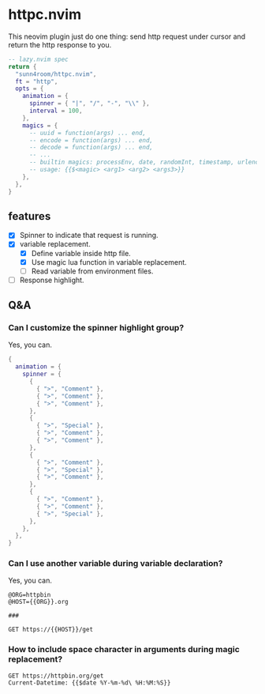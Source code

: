 # httpc.nvim

This neovim plugin just do one thing: send http request under cursor and return the http response to you.

```lua
-- lazy.nvim spec
return {
  "sunn4room/httpc.nvim",
  ft = "http",
  opts = {
    animation = {
      spinner = { "|", "/", "-", "\\" },
      interval = 100,
    },
    magics = {
      -- uuid = function(args) ... end,
      -- encode = function(args) ... end,
      -- decode = function(args) ... end,
      -- ...
      -- builtin magics: processEnv, date, randomInt, timestamp, urlencode
      -- usage: {{$<magic> <arg1> <arg2> <args3>}}
    },
  },
}
```

## features

- [x] Spinner to indicate that request is running.
- [x] variable replacement.
  - [x] Define variable inside http file.
  - [x] Use magic lua function in variable replacement.
  - [ ] Read variable from environment files.
- [ ] Response highlight.

## Q&A

### Can I customize the spinner highlight group?

Yes, you can.

```lua
{
  animation = {
    spinner = {
      {
        { ">", "Comment" },
        { ">", "Comment" },
        { ">", "Comment" },
      },
      {
        { ">", "Special" },
        { ">", "Comment" },
        { ">", "Comment" },
      },
      {
        { ">", "Comment" },
        { ">", "Special" },
        { ">", "Comment" },
      },
      {
        { ">", "Comment" },
        { ">", "Comment" },
        { ">", "Special" },
      },
    },
  },
}
```

### Can I use another variable during variable declaration?

Yes, you can.

```http
@ORG=httpbin
@HOST={{ORG}}.org

###

GET https://{{HOST}}/get
```

### How to include space character in arguments during magic replacement?

```http
GET https://httpbin.org/get
Current-Datetime: {{$date %Y-%m-%d\ %H:%M:%S}}
```

